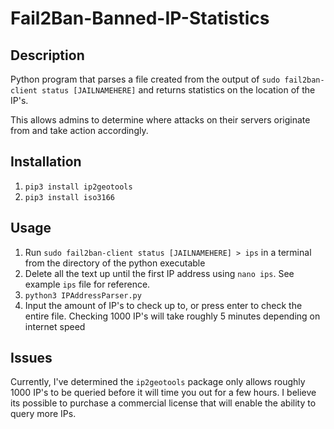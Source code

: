 # Fail2Ban-Banned-IP-Statistics
## Description
Python program that parses a file created from the output of `sudo fail2ban-client status [JAILNAMEHERE]` and returns statistics on the location of the IP's.

This allows admins to determine where attacks on their servers originate from and take action accordingly.

## Installation
1. `pip3 install ip2geotools`
2. `pip3 install iso3166`

## Usage
1. Run `sudo fail2ban-client status [JAILNAMEHERE] > ips` in a terminal from the directory of the python executable
2. Delete all the text up until the first IP address using `nano ips`. See example `ips` file for reference.
2. `python3 IPAddressParser.py`
3. Input the amount of IP's to check up to, or press enter to check the entire file. Checking 1000 IP's will take roughly 5 minutes depending on internet speed

## Issues
Currently, I've determined the `ip2geotools` package only allows roughly 1000 IP's to be queried before it will time you out for a few hours. I believe its possible to purchase a commercial license that will enable the ability to query more IPs.
